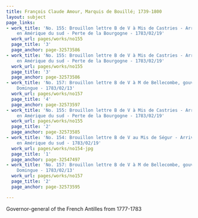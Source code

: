 ```yaml
---
title: François Claude Amour, Marquis de Bouillé; 1739-1800
layout: subject
page_links:
- work_title: 'No. 155: Brouillon lettre B de V à Mis de Castries - Arrivée armée
    en Amérique du sud - Perte de la Bourgogne - 1783/02/19'
  work_url: pages/works/no155
  page_title: '3'
  page_anchor: page-32573586
- work_title: 'No. 155: Brouillon lettre B de V à Mis de Castries - Arrivée armée
    en Amérique du sud - Perte de la Bourgogne - 1783/02/19'
  work_url: pages/works/no155
  page_title: '3'
  page_anchor: page-32573586
- work_title: 'No. 157: Brouillon lettre B de V à M de Bellecombe, gouverneur de St
    Domingue - 1783/02/13'
  work_url: pages/works/no157
  page_title: '4'
  page_anchor: page-32573597
- work_title: 'No. 155: Brouillon lettre B de V à Mis de Castries - Arrivée armée
    en Amérique du sud - Perte de la Bourgogne - 1783/02/19'
  work_url: pages/works/no155
  page_title: '2'
  page_anchor: page-32573585
- work_title: 'No. 154: Brouillon lettre B de V au Mis de Ségur - Arrivée de l''armée
    en Amérique du sud - 1783/02/19'
  work_url: pages/works/no154-jpg
  page_title: '1'
  page_anchor: page-32547497
- work_title: 'No. 157: Brouillon lettre B de V à M de Bellecombe, gouverneur de St
    Domingue - 1783/02/13'
  work_url: pages/works/no157
  page_title: '2'
  page_anchor: page-32573595

---
```

<p>Governor-general of the French Antilles from 1777-1783</p>